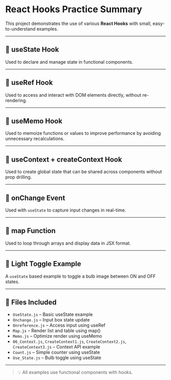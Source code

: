 # React Hooks Practice Summary

This project demonstrates the use of various **React Hooks** with small, easy-to-understand examples.

---

## 🔹 useState Hook

Used to declare and manage state in functional components.

---

## 🔹 useRef Hook

Used to access and interact with DOM elements directly, without re-rendering.

---

## 🔹 useMemo Hook

Used to memoize functions or values to improve performance by avoiding unnecessary recalculations.

---

## 🔹 useContext + createContext Hook

Used to create global state that can be shared across components without prop drilling.

---

## 🔹 onChange Event

Used with `useState` to capture input changes in real-time.

---

## 🔹 map Function

Used to loop through arrays and display data in JSX format.

---

## 🔹 Light Toggle Example

A `useState` based example to toggle a bulb image between ON and OFF states.

---

## 📁 Files Included

- `UseState.js` – Basic useState example  
- `Onchange.js` – Input box state update  
- `Onreference.js` – Access input using useRef  
- `Map.js` – Render list and table using map()  
- `Memo.js` – Optimize render using useMemo   
- `06_Context.js`, `CreateContext1.js`, `CreateContext2.js`, `CreateContext3.js` – Context API example
- `Count.js` – Simple counter using useState 
- `Use_State.js` – Bulb toggle using useState  

---

> 💡 All examples use functional components with hooks.
